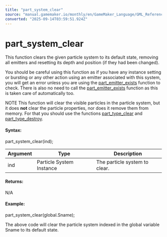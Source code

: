 ```yaml
---
title: "part_system_clear"
source: "manual.gamemaker.io/monthly/en/GameMaker_Language/GML_Reference/Drawing/Particles/Particle_Systems/part_system_clear.htm"
converted: "2025-09-14T03:59:51.924Z"
---
```


# part\_system\_clear

This function clears the given particle system to its default state, removing all emitters and resetting its depth and position (if they had been changed).

You should be careful using this function as if you have any instance setting or bursting or any other action using an emitter associated with this system, you will get an error unless you are using the [part\_emitter\_exists](../../../../../../../../GameMaker_Language/GML_Reference/Drawing/Particles/Particle_Emitters/part_emitter_exists.md) function to check. There is also no need to call the [part\_emitter\_exists](../../../../../../../../GameMaker_Language/GML_Reference/Drawing/Particles/Particle_Emitters/part_emitter_exists.md) function as this is taken care of automatically too.

NOTE This function will clear the visible particles in the particle system, but it does **not** clear the particle properties, nor does it remove them from memory. For that you should use the functions [part\_type\_clear](../Particle_Types/part_type_clear.md) and [part\_type\_destroy](../Particle_Types/part_type_destroy.md).

#### Syntax:

part\_system\_clear(ind);

| Argument | Type | Description |
| --- | --- | --- |
| ind | Particle System Instance | The particle system to clear. |

#### Returns:

N/A

#### Example:

part\_system\_clear(global.Sname);

The above code will clear the particle system indexed in the global variable Sname to its default state.